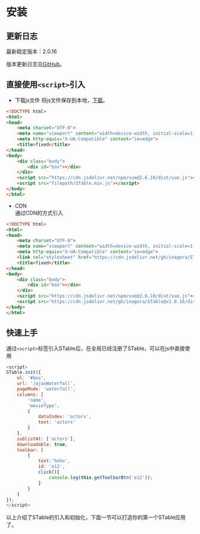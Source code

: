 # 安装

## 更新日志
最新稳定版本：2.0.16

版本更新日志见[GitHub](https://github.com/inagora/STable/releases)。
## 直接使用`<script>`引入
* 下载js文件
将js文件保存到本地，[下载](https://github.com/inagora/STable/tree/master/dist)。
```html
<!DOCTYPE html>
<html>
<head>
    <meta charset="UTF-8">
    <meta name="viewport" content="width=device-width, initial-scale=1.0">
    <meta http-equiv="X-UA-Compatible" content="ie=edge">
    <title>fixed</title>
</head>
<body>
    <div class="body">
        <div id="box"></div>
    </div>
    <script src="https://cdn.jsdelivr.net/npm/vue@2.6.10/dist/vue.js"></script>
    <script src="filepath/STable.min.js"></script>
</body>
</html>
```
* CDN  
通过CDN的方式引入
```html
<!DOCTYPE html>
<html>
<head>
    <meta charset="UTF-8">
    <meta name="viewport" content="width=device-width, initial-scale=1.0">
    <meta http-equiv="X-UA-Compatible" content="ie=edge">
    <link rel="stylesheet" href="https://cdn.jsdelivr.net/gh/inagora/STable@v1.3.5/dist/STable.min.css"/>
    <title>fixed</title>
</head>
<body>
    <div class="body">
        <div id="box"></div>
    </div>
    <script src="https://cdn.jsdelivr.net/npm/vue@2.6.10/dist/vue.js"></script>
    <script src="https://cdn.jsdelivr.net/gh/inagora/STable@v2.0.16/dist/STable.min.js"></script>
</body>
</html>
```
## 快速上手
通过`<script>`标签引入STable后，在全局已经注册了STable，可以在js中直接使用
```javascript
<script>
STable.init({
    el: '#box',
    url: '/ajaxWaterfall',
    pageMode: 'waterfall',
    columns: [
        'name',
        'movieType',
        {
            dataIndex: 'actors',
            text: 'actors'
        }
    ],
    sublistAt: ['actors'],
    downloadable: true,
    toolbar: [
        {
            text:'hoho',
            id: 'e12',
            click(){
                console.log(this.getToolbarBtn('e12'));
            }
        }
    ]
});
</script>
```
以上介绍了STable的引入和初始化，下面一节可以打造你的第一个STable应用了。
